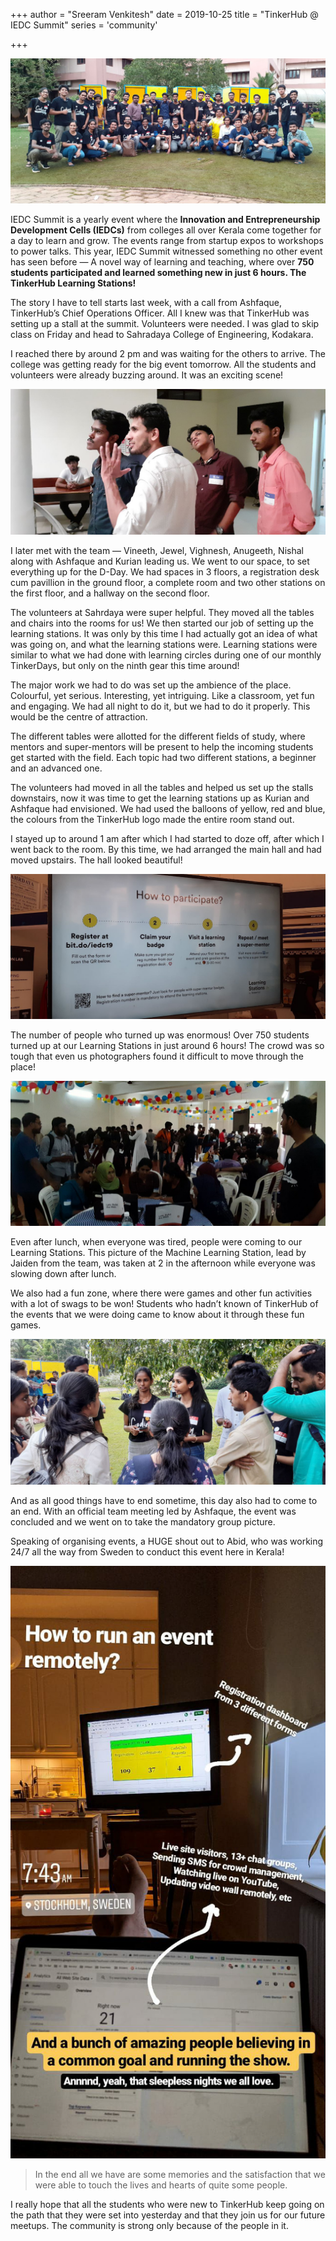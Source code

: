 +++
author = "Sreeram Venkitesh"
date = 2019-10-25
title = "TinkerHub @ IEDC Summit"
series = 'community'

+++

![TinkerHub team at IEDC Summit](../../img/tinkerhub.png)

IEDC Summit is a yearly event where the **Innovation and Entrepreneurship Development Cells (IEDCs)** from colleges all over Kerala come together for a day to learn and grow. The events range from startup expos to workshops to power talks. This year, IEDC Summit witnessed something no other event has seen before — A novel way of learning and teaching, where over **750 students participated and learned something new in just 6 hours. The TinkerHub Learning Stations!**

The story I have to tell starts last week, with a call from Ashfaque, TinkerHub’s Chief Operations Officer. All I knew was that TinkerHub was setting up a stall at the summit. Volunteers were needed. I was glad to skip class on Friday and head to Sahradaya College of Engineering, Kodakara.

I reached there by around 2 pm and was waiting for the others to arrive. The college was getting ready for the big event tomorrow. All the students and volunteers were already buzzing around. It was an exciting scene!

![](../../img/tinker2.png)

I later met with the team — Vineeth, Jewel, Vighnesh, Anugeeth, Nishal along with Ashfaque and Kurian leading us. We went to our space, to set everything up for the D-Day. We had spaces in 3 floors, a registration desk cum pavillion in the ground floor, a complete room and two other stations on the first floor, and a hallway on the second floor.

The volunteers at Sahrdaya were super helpful. They moved all the tables and chairs into the rooms for us! We then started our job of setting up the learning stations. It was only by this time I had actually got an idea of what was going on, and what the learning stations were. Learning stations were similar to what we had done with learning circles during one of our monthly TinkerDays, but only on the ninth gear this time around!

The major work we had to do was set up the ambience of the place. Colourful, yet serious. Interesting, yet intriguing. Like a classroom, yet fun and engaging. We had all night to do it, but we had to do it properly. This would be the centre of attraction.

The different tables were allotted for the different fields of study, where mentors and super-mentors will be present to help the incoming students get started with the field. Each topic had two different stations, a beginner and an advanced one.

The volunteers had moved in all the tables and helped us set up the stalls downstairs, now it was time to get the learning stations up as Kurian and Ashfaque had envisioned. We had used the balloons of yellow, red and blue, the colours from the TinkerHub logo made the entire room stand out.

I stayed up to around 1 am after which I had started to doze off, after which I went back to the room. By this time, we had arranged the main hall and had moved upstairs. The hall looked beautiful!

![](../../img/tinker3.png)

The number of people who turned up was enormous! Over 750 students turned up at our Learning Stations in just around 6 hours! The crowd was so tough that even us photographers found it difficult to move through the place!

![](../../img/tinker4.png)

Even after lunch, when everyone was tired, people were coming to our Learning Stations. This picture of the Machine Learning Station, lead by Jaiden from the team, was taken at 2 in the afternoon while everyone was slowing down after lunch.

We also had a fun zone, where there were games and other fun activities with a lot of swags to be won! Students who hadn’t known of TinkerHub of the events that we were doing came to know about it through these fun games.

![](../../img/tinker5.png)

And as all good things have to end sometime, this day also had to come to an end. With an official team meeting led by Ashfaque, the event was concluded and we went on to take the mandatory group picture.

Speaking of organising events, a HUGE shout out to Abid, who was working 24/7 all the way from Sweden to conduct this event here in Kerala!

![](../../img/tinker6.png)

> In the end all we have are some memories and the satisfaction that we were able to touch the lives and hearts of quite some people.

I really hope that all the students who were new to TinkerHub keep going on the path that they were set into yesterday and that they join us for our future meetups. The community is strong only because of the people in it.